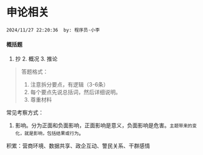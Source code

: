 # 申论相关
`2024/11/27 22:20:36  by: 程序员·小李`

#### 概括题

1. 抄 2. 概况 3. 推论


> 答题格式：
> 1. 注意拆分要点，有逻辑（3-6条）
> 2. 每个要点先说总括词，然后详细说明。
> 3. 尊重材料


常见考察方式：
1. 影响。分为正面和负面影响，正面影响是意义，负面影响是危害。`主题带来的变化，就是影响，包括结果或行为`。


积累：营商环境、数据共享、政企互动、警民关系、干群感情